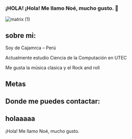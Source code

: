### ¡HOLA! ¡Hola! Me llamo Noé, mucho gusto. 👋

![matrix (1)](https://user-images.githubusercontent.com/91269836/134581154-b16c36a6-ad83-4fc8-a1ac-6bbd6ecccd23.gif)


## sobre mi:

Soy de Cajamrca – Perú

Actualmente estudio Ciencia de la Computación en UTEC

Me gusta la música clasica y el Rock and roll

## Metas



## Donde me puedes contactar:

## holaaaaa
¡Hola! Me llamo Noé, mucho gusto.


<!--
**NoeParedes/NoeParedes** is a ✨ _special_ ✨ repository because its `README.md` (this file) appears on your GitHub profile.
